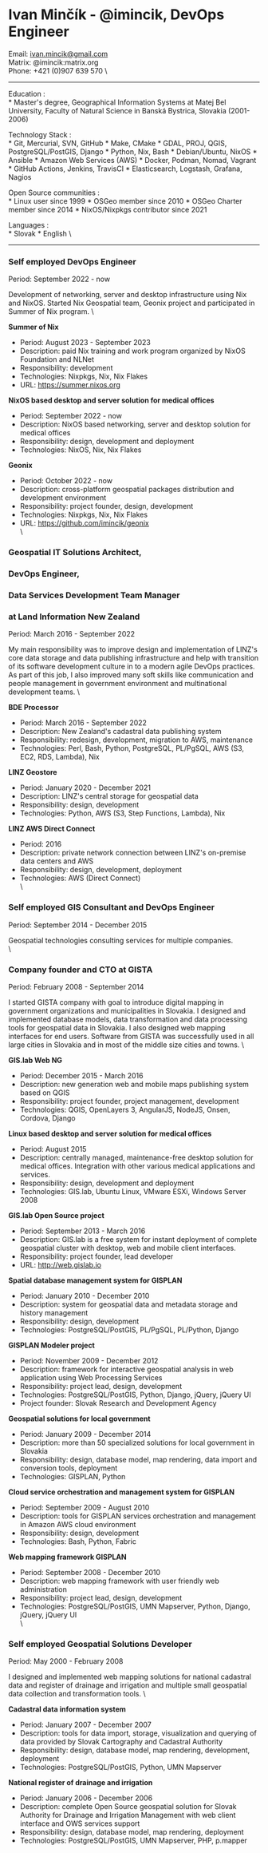 # Ivan Minčík - @imincik, DevOps Engineer

Email: ivan.mincik@gmail.com \
Matrix: @imincik:matrix.org \
Phone: +421 (0)907 639 570
\

----


Education
:  
    * Master's degree, Geographical Information Systems at Matej Bel University, Faculty of Natural Science in Banská Bystrica, Slovakia (2001-2006)


Technology Stack
:   
    * Git, Mercurial, SVN, GitHub 
    * Make, CMake
    * GDAL, PROJ, QGIS, PostgreSQL/PostGIS, Django
    * Python, Nix, Bash
    * Debian/Ubuntu, NixOS
    * Ansible
    * Amazon Web Services (AWS)
    * Docker, Podman, Nomad, Vagrant
    * GitHub Actions, Jenkins, TravisCI
    * Elasticsearch, Logstash, Grafana, Nagios


Open Source communities
:  
    * Linux user since 1999
    * OSGeo member since 2010
    * OSGeo Charter member since 2014
    * NixOS/Nixpkgs contributor since 2021


Languages
:  
    * Slovak
    * English
\

----

### Self employed DevOps Engineer

Period: September 2022 - now

Development of networking, server and desktop infrastructure using Nix and
NixOS. Started Nix Geospatial team, Geonix project and participated in Summer of
Nix program.
\

**Summer of Nix**

* Period: August 2023 - September 2023
* Description: paid Nix training and work program organized by NixOS Foundation and NLNet
* Responsibility: development
* Technologies: Nixpkgs, Nix, Nix Flakes
* URL: https://summer.nixos.org

**NixOS based desktop and server solution for medical offices**

* Period: September 2022 - now
* Description: NixOS based networking, server and desktop solution for medical offices
* Responsibility: design, development and deployment
* Technologies: NixOS, Nix, Nix Flakes

**Geonix**

* Period: October 2022 - now
* Description: cross-platform geospatial packages distribution and development environment
* Responsibility: project founder, design, development
* Technologies: Nixpkgs, Nix, Nix Flakes
* URL: https://github.com/imincik/geonix
\
\


### Geospatial IT Solutions Architect,
### DevOps Engineer,
### Data Services Development Team Manager
### at Land Information New Zealand

Period: March 2016 - September 2022

My main responsibility was to improve design and implementation of LINZ's core
data storage and data publishing infrastructure and help with transition of
its software development culture in to a modern agile DevOps practices. As part
of this job, I also improved many soft skills like communication and people
management in government environment and multinational development teams.
\

**BDE Processor**

* Period: March 2016 - September 2022
* Description: New Zealand's cadastral data publishing system
* Responsibility: redesign, development, migration to AWS, maintenance
* Technologies: Perl, Bash, Python, PostgreSQL, PL/PgSQL, AWS (S3, EC2, RDS, Lambda), Nix

**LINZ Geostore**

* Period: January 2020 - December 2021
* Description: LINZ's central storage for geospatial data
* Responsibility: design, development
* Technologies: Python, AWS (S3, Step Functions, Lambda), Nix

**LINZ AWS Direct Connect**

* Period: 2016
* Description: private network connection between LINZ's on-premise data
  centers and AWS
* Responsibility: design, development, deployment
* Technologies: AWS (Direct Connect)
\
\


### Self employed GIS Consultant and DevOps Engineer

Period: September 2014 - December 2015

Geospatial technologies consulting services for multiple companies.
\
\


### Company founder and CTO at GISTA

Period: February 2008 - September 2014

I started GISTA company with goal to introduce digital mapping in government
organizations and municipalities in Slovakia. I designed and implemented
database models, data transformation and data processing tools for geospatial
data in Slovakia. I also designed web mapping interfaces for end users.
Software from GISTA was successfully used in all large cities in Slovakia and in
most of the middle size cities and towns.
\

**GIS.lab Web NG**

* Period: December 2015 - March 2016
* Description: new generation web and mobile maps publishing system based on QGIS
* Responsibility: project founder, project management, development
* Technologies: QGIS, OpenLayers 3, AngularJS, NodeJS, Onsen, Cordova, Django

**Linux based desktop and server solution for medical offices**

* Period: August 2015
* Description: centrally managed, maintenance-free desktop solution for
  medical offices. Integration with other various medical applications and
  services.
* Responsibility: design, development and deployment
* Technologies: GIS.lab, Ubuntu Linux, VMware ESXi, Windows Server 2008

**GIS.lab Open Source project**

* Period: September 2013 - March 2016
* Description: GIS.lab is a free system for instant deployment of complete
  geospatial cluster with desktop, web and mobile client interfaces.
* Responsibility: project founder, lead developer
* URL: http://web.gislab.io

**Spatial database management system for GISPLAN**

* Period: January 2010 - December 2010
* Description: system for geospatial data and metadata storage and history
  management
* Responsibility: design, development
* Technologies: PostgreSQL/PostGIS, PL/PgSQL, PL/Python, Django

**GISPLAN Modeler project**

* Period: November 2009 - December 2012
* Description: framework for interactive geospatial analysis in web
  application using Web Processing Services
* Responsibility: project lead, design, development
* Technologies: PostgreSQL/PostGIS, Python, Django, jQuery, jQuery UI
* Project founder: Slovak Research and Development Agency

**Geospatial solutions for local government**

* Period: January 2009 - December 2014
* Description: more than 50 specialized solutions for local government in
  Slovakia
* Responsibility: design, database model, map rendering, data import and
  conversion tools, deployment
* Technologies: GISPLAN, Python

**Cloud service orchestration and management system for GISPLAN**

* Period: September 2009 - August 2010
* Description: tools for GISPLAN services orchestration and management in
  Amazon AWS cloud environment
* Responsibility: design, development
* Technologies: Bash, Python, Fabric

**Web mapping framework GISPLAN**

* Period: September 2008 - December 2010
* Description: web mapping framework with user friendly web administration
* Responsibility: project lead, design, development
* Technologies: PostgreSQL/PostGIS, UMN Mapserver, Python, Django, jQuery, jQuery UI
\
\


### Self employed Geospatial Solutions Developer

Period: May 2000 - February 2008

I designed and implemented web mapping solutions for national cadastral data
and register of drainage and irrigation and multiple small geospatial data
collection and transformation tools.
\

**Cadastral data information system**

* Period: January 2007 - December 2007
* Description: tools for data import, storage, visualization and querying of
  data provided by Slovak Cartography and Cadastral Authority
* Responsibility: design, database model, map rendering, development, deployment
* Technologies: PostgreSQL/PostGIS, Python, UMN Mapserver

**National register of drainage and irrigation**

* Period: January 2006 - December 2006
* Description: complete Open Source geospatial solution for Slovak Authority
  for Drainage and Irrigation Management with web client interface and OWS
  services support
* Responsibility: design, database model, map rendering, deployment
* Technologies: PostgreSQL/PostGIS, UMN Mapserver, PHP, p.mapper
